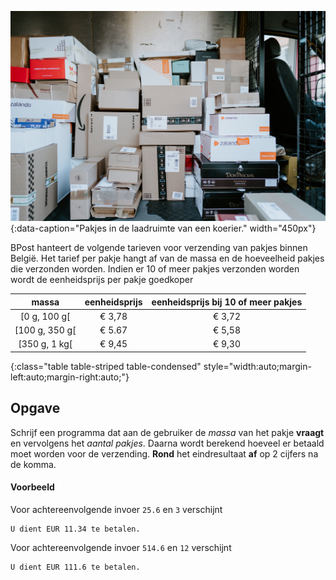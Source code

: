 ![Koerier](media/courier.jpg "Koerier"){:data-caption="Pakjes in de laadruimte van een koerier." width="450px"}

BPost hanteert de volgende tarieven voor verzending van pakjes binnen België. Het tarief per pakje hangt af van de massa en de hoeveelheid pakjes die verzonden worden. Indien er 10 of meer pakjes verzonden worden wordt de eenheidsprijs per pakje goedkoper


| massa| eenheidsprijs | eenheidsprijs bij 10 of meer pakjes
|:--------:|:-----------:|:--------:|
| [0 g, 100 g[| € 3,78 | € 3,72 |
| [100 g, 350 g[ | € 5.67 | € 5,58 |
| [350 g, 1 kg[ | € 9,45 | € 9,30
{:class="table table-striped table-condensed" style="width:auto;margin-left:auto;margin-right:auto;"}

## Opgave
Schrijf een programma dat aan de gebruiker de *massa* van het pakje **vraagt** en vervolgens het *aantal pakjes*. Daarna wordt berekend hoeveel er betaald moet worden voor de verzending. **Rond** het eindresultaat **af** op 2 cijfers na de komma.

#### Voorbeeld
Voor achtereenvolgende invoer `25.6` en `3` verschijnt
```
U dient EUR 11.34 te betalen.
```
Voor achtereenvolgende invoer `514.6` en `12` verschijnt
```
U dient EUR 111.6 te betalen.
```